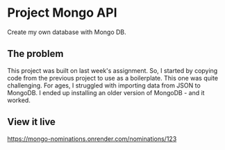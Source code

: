 # Project Mongo API

Create my own database with Mongo DB. 


## The problem

This project was built on last week's assignment. So, I started by copying code from the previous project to use as a boilerplate. This one was quite challenging. For ages, I struggled with importing data from JSON to MongoDB. I ended up installing an older version of MongoDB - and it worked. 

## View it live

https://mongo-nominations.onrender.com/nominations/123